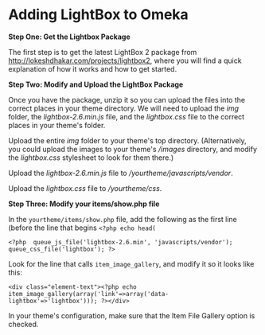 Adding LightBox to Omeka
========================

**Step One: Get the Lightbox Package**

The first step is to get the latest LightBox 2 package from <http://lokeshdhakar.com/projects/lightbox2>, where you will find a quick explanation of how it works and how to get started.

**Step Two: Modify and Upload the LightBox Package**

Once you have the package, unzip it so you can upload the files into the correct places in your theme directory. We will need to upload the *img* folder, the *lightbox-2.6.min.js* file, and the *lightbox.css* file to the correct places in your theme's folder.

Upload the entire *img* folder to your theme's top directory. (Alternatively, you could upload the images to your theme's */images* directory, and modify the *lightbox.css* stylesheet to look for them there.)

Upload the *lightbox-2.6.min.js* file to */yourtheme/javascripts/vendor*.

Upload the *lightbox.css* file to */yourtheme/css*.

**Step Three: Modify your items/show.php file**

In the `yourtheme/items/show.php` file, add the following as the first line (before the line that begins `<?php echo head(`

   `<?php 
    queue_js_file('lightbox-2.6.min', 'javascripts/vendor');
    queue_css_file('lightbox');
    ?>`

Look for the line that calls `item_image_gallery`, and modify it so it looks like this:

`<div class="element-text"><?php echo item_image_gallery(array('link'=>array('data-lightbox'=>'lightbox'))); ?></div>`

In your theme's configuration, make sure that the Item File Gallery option is checked.